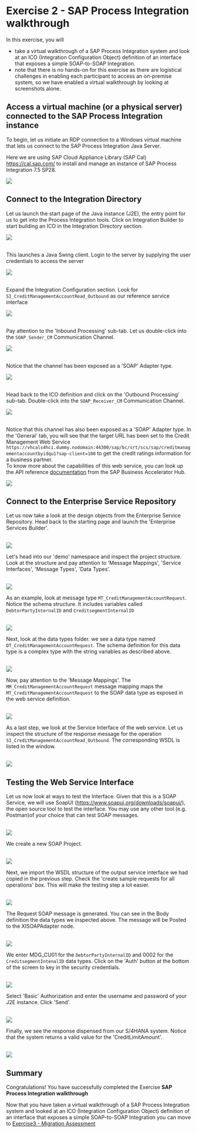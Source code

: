 # Exercise 2 - SAP Process Integration walkthrough

In this exercise, you will

- take a virtual walkthrough of a SAP Process Integration system and look at an ICO (Integration Configuration Object) definition of an interface that exposes a simple SOAP-to-SOAP Integration.
- note that there is no hands-on for this exercise as there are logistical challenges in enabling each participant to access an on-premise system, so we have enabled a virtual walkthrough by looking at screenshots alone.

## Access a virtual machine (or a physical server) connected to the SAP Process Integration instance
To begin, let us initiate an RDP connection to a Windows virtual machine that lets us connect to the SAP Process Integration Java Server. <br> 

Here we are using SAP Cloud Appliance Library (SAP Cal) https://cal.sap.com/ to install and manage an instance of SAP Process Integration 7.5 SP28. <br>

![](/exercises/ex2/images/ex2_14.png)

## Connect to the Integration Directory
Let us launch the start page of the Java instance (J2E), the entry point for us to get into the Process Integration tools. Click on Integration Builder to start building an ICO in the Integration Directory section. <br>

![](/exercises/ex2/images/ex2_1.png)

<br> This launches a Java Swing client. Login to the server by supplying the user credentials to access the server

![](/exercises/ex2/images/ex2_2.png)

<br>Expand the Integration Configuration section. Look for `SI_CreditManagementAccountRead_Outbound` as our reference service interface 

![](/exercises/ex2/images/ex2_3.png)

<br>Pay attention to the 'Inbound Processing' sub-tab. Let us double-click into the `SOAP_Sender_CM` Communication Channel.

![](/exercises/ex2/images/ex2_4.png)

<br>Notice that the channel has been exposed as a 'SOAP' Adapter type.

![](/exercises/ex2/images/ex2_5.png)

<br>Head back to the ICO definition and click on the 'Outbound Processing' sub-tab. Double-click into the `SOAP_Receiver_CM` Communication Channel.

![](/exercises/ex2/images/ex2_6.png)

<br>Notice that this channel has also been exposed as a 'SOAP' Adapter type. In the 'General' tab, you will see that the target URL has been set to the Credit Management Web Service `https://vhcals4hci.dummy.nodomain:44300/sap/bc/srt/scs/sap/creditmanagementaccountbyidqu1?sap-client=100` to get the credit ratings information for a business partner. 
<br> To know more about the capabilities of this web service, you can look up the API reference [documentation](https://api.sap.com/api/OP_CREDITMANAGEMENTACCOUNTBYIDQU1/overview)  from the SAP Business Accelerator Hub.

![](/exercises/ex2/images/ex2_7.png)

## Connect to the Enterprise Service Repository
Let us now take a look at the design objects from the Enterprise Service Repository. Head back to the starting page and launch the 'Enterprise Services Builder'.

<br>![](/exercises/ex2/images/ex2_8.png)

Let's head into our 'demo' namespace and inspect the project structure. Look at the structure and pay attention to 'Message Mappings', 'Service Interfaces', 'Message Types', 'Data Types'.

<br>![](/exercises/ex2/images/ex2_9.png)

As an example, look at message type `MT_CreditManagementAccountRequest`. Notice the schema structure. It includes variables called `DebtorPartyInternalID` and `CreditsegmentInternalID`

<br>![](/exercises/ex2/images/ex2_10.png)

Next, look at the data types folder. we see a data type named `DT_CreditManagementAccountRequest`. The schema definition for this data type is a complex type with the string variables as described above. 

<br>![](/exercises/ex2/images/ex2_11.png)

Now, pay attention to the 'Message Mappings'. The `MM_CreditManagementAccountRequest` message mapping maps the `MT_CreditManagementAccountRequest` to the SOAP data type as exposed in the web service definition.

<br>![](/exercises/ex2/images/ex2_12.png)

As a last step, we look at the Service Interface of the web service. Let us inspect the structure of the response message for the operation `SI_CreditManagementAccountRead_Outbound`. The corresponding WSDL is listed in the window.

<br>![](/exercises/ex2/images/ex2_13.png)

## Testing the Web Service Interface
Let us now look at ways to test the Interface. Given that this is a SOAP Service, we will use SoapUI (https://www.soapui.org/downloads/soapui/), the open source tool to test the interface. You may use any other tool (e.g. Postman)of your choice that can test SOAP messages.

<br>![](/exercises/ex2/images/ex2_15.png)

We create a new SOAP Project.

<br>![](/exercises/ex2/images/ex2_16.png)

Next, we import the WSDL structure of the output service interface we had  copied in the previous step. Check the 'create sample requests for all operations' box. This will make the testing step a lot easier.

<br>![](/exercises/ex2/images/ex2_17.png)

The Request SOAP message is generated. You can see in the Body definition the data types we inspected above. The message will be Posted to the XISOAPAdapter node.

<br>![](/exercises/ex2/images/ex2_18.png)

We enter MDG_CU01 for the `DebtorPartyInternalID` and 0002 for the `CreditsegmentIntenalID` data types. Click on the 'Auth' button at the bottom of the screen to key in the security credentials.

<br>![](/exercises/ex2/images/ex2_19.png)

Select 'Basic' Authorization and enter the username and password of your J2E instance. Click 'Send'.

<br>![](/exercises/ex2/images/ex2_20.png)

Finally, we see the response dispensed from our S/4HANA system. Notice that the system returns a valid value for the 'CreditLimitAmount'.

<br>![](/exercises/ex2/images/ex2_22.png)



## Summary

Congratulations! You have successfully completed the Exercise **SAP Process Integration walkthrough**

Now that you have taken a virtual walkthrough of a SAP Process Integration system and looked at an ICO (Integration Configuration Object) definition of an interface that exposes a simple SOAP-to-SOAP Integration you can move to [Exercise3 - Migration Assessment](../ex3/README.md) 


